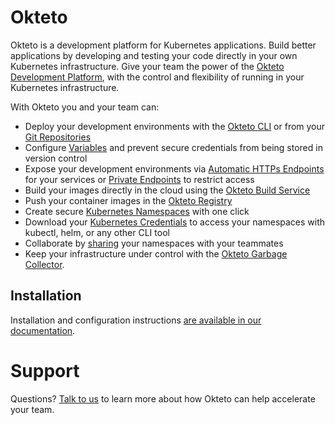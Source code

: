 # Okteto

Okteto is a development platform for Kubernetes applications. Build better applications by developing and testing your code directly in your own Kubernetes infrastructure. Give your team the power of the [Okteto Development Platform](https://okteto.com/docs), with the control and flexibility of running in your Kubernetes infrastructure.

With Okteto you and your team can:

- Deploy your development environments with the [Okteto CLI](https://www.okteto.com/docs/get-started/install-okteto-cli/) or from your [Git Repositories](https://www.okteto.com/docs/development/deploy/deploy-from-git/)
- Configure [Variables](https://www.okteto.com/docs/core/okteto-variables/) and prevent secure credentials from being stored in version control
- Expose your development environments via [Automatic HTTPs Endpoints](https://www.okteto.com/docs/core/endpoints/automatic-ssl/) for your services or [Private Endpoints](https://www.okteto.com/docs/core/endpoints/private-endpoints/) to restrict access
- Build your images directly in the cloud using the [Okteto Build Service](https://www.okteto.com/docs/core/build-service/)
- Push your container images in the [Okteto Registry](https://www.okteto.com/docs/core/container-registry/)
- Create secure [Kubernetes Namespaces](https://www.okteto.com/docs/core/namespaces/) with one click
- Download your [Kubernetes Credentials](https://www.okteto.com/docs/core/credentials/kubernetes-credentials/) to access your namespaces with kubectl, helm, or any other CLI tool
- Collaborate by [sharing](https://www.okteto.com/docs/core/namespaces/#share-your-namespace) your namespaces with your teammates
- Keep your infrastructure under control with the [Okteto Garbage Collector](https://www.okteto.com/docs/admin/cleanup/).

## Installation

Installation and configuration instructions [are available in our documentation](https://okteto.com/docs/get-started/install/).

# Support

Questions? [Talk to us](https://okteto.com/get-demo/) to learn more about how Okteto can help accelerate your team.
